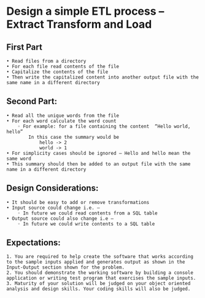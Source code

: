 # Design a simple ETL process – Extract Transform and Load

## First Part
    • Read files from a directory
    • For each file read contents of the file
    • Capitalize the contents of the file 
    • Then write the capitalized content into another output file with the same name in a different directory

## Second Part:
    • Read all the unique words from the file
    • For each word calculate the word count 
        ◦ For example: for a file containing the content  “Hello world, hello”
            In this case the summary would be 
                hello -> 2
                world -> 1
    • For simplicity cases should be ignored – Hello and hello mean the same word
    • This summary should then be added to an output file with the same name in a different directory 

## Design Considerations:
    • It should be easy to add or remove transformations
    • Input source could change i.e. –
        ◦ In future we could read contents from a SQL table
    • Output source could also change i.e – 
        ◦ In future we could write contents to a SQL table

## Expectations:
    1. You are required to help create the software that works according to the sample inputs applied and generates output as shown in the Input-Output section shown for the problem.
    2. You should demonstrate the working software by building a console application or writing test program that exercises the sample inputs.
    3. Maturity of your solution will be judged on your object oriented analysis and design skills. Your coding skills will also be judged.
